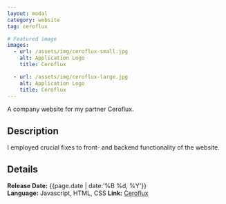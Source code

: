 ```yaml
---
layout: modal
category: website
tag: ceroflux

# Featured image
images:
  - url: /assets/img/ceroflux-small.jpg
    alt: Application Logo
    title: Ceroflux

  - url: /assets/img/ceroflux-large.jpg
    alt: Application Logo
    title: Ceroflux
---
```


A company website for my partner Ceroflux.
<!--content-->

## Description
I employed crucial fixes to front- and backend functionality of the website.

## Details
**Release Date:** {{page.date | date:'%B %d, %Y'}}    
**Language:** Javascript, HTML, CSS
**Link:** [Ceroflux](https://www.ceroflux.com/)
